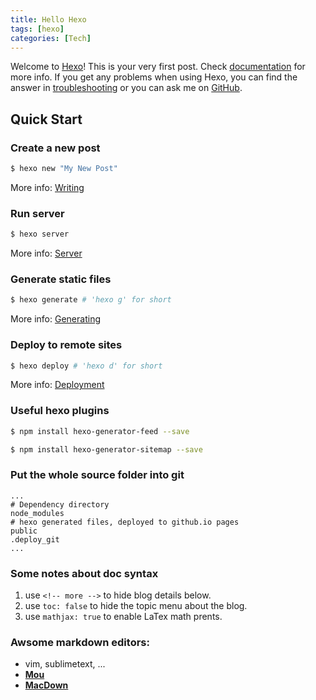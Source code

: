 ```yaml
---
title: Hello Hexo
tags: [hexo]
categories: [Tech]
---
```


Welcome to [Hexo](http://hexo.io/)! This is your very first post. Check [documentation](http://hexo.io/docs/) for more info. If you get any problems when using Hexo, you can find the answer in [troubleshooting](http://hexo.io/docs/troubleshooting.html) or you can ask me on [GitHub](https://github.com/hexojs/hexo/issues).

## Quick Start

### Create a new post

``` bash
$ hexo new "My New Post"
```

More info: [Writing](http://hexo.io/docs/writing.html)

### Run server

``` bash
$ hexo server
```

More info: [Server](http://hexo.io/docs/server.html)

### Generate static files

``` bash
$ hexo generate # 'hexo g' for short
```

More info: [Generating](http://hexo.io/docs/generating.html)

### Deploy to remote sites

``` bash
$ hexo deploy # 'hexo d' for short
```

More info: [Deployment](http://hexo.io/docs/deployment.html)


### Useful hexo plugins

```bash
$ npm install hexo-generator-feed --save
```

```bash
$ npm install hexo-generator-sitemap --save
```

### Put the whole source folder into git

```git
...
# Dependency directory
node_modules
# hexo generated files, deployed to github.io pages
public
.deploy_git
...
```

### Some notes about doc syntax

1. use `<!-- more -->` to hide blog details below.
2. use `toc: false` to hide the topic menu about the blog.
3. use `mathjax: true` to enable LaTex math prents.


### Awsome markdown editors:

* vim, sublimetext, ...
* [**Mou**](http://25.io/mou/)
* [**MacDown**](http://macdown.uranusjr.com/)
